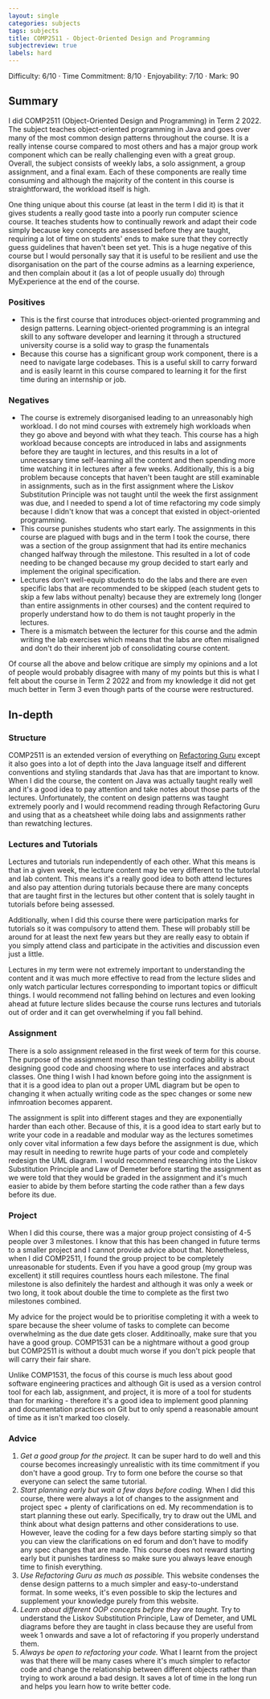 ```yaml
---
layout: single
categories: subjects
tags: subjects
title: COMP2511 - Object-Oriented Design and Programming
subjectreview: true
labels: hard
---
```


Difficulty: 6/10 · Time Commitment: 8/10 · Enjoyability: 7/10 · Mark: 90

## Summary

I did COMP2511 (Object-Oriented Design and Programming) in Term 2 2022. The subject teaches object-oriented programming in Java and goes over many of the most common design patterns throughout the course. It is a really intense course compared to most others and has a major group work component which can be really challenging even with a great group. Overall, the subject consists of weekly labs, a solo assignment, a group assignment, and a final exam. Each of these components are really time consuming and although the majority of the content in this course is straightforward, the workload itself is high.

One thing unique about this course (at least in the term I did it) is that it gives students a really good taste into a poorly run computer science course. It teaches students how to continually rework and adapt their code simply because key concepts are assessed before they are taught, requiring a lot of time on students' ends to make sure that they correctly guess guidelines that haven't been set yet. This is a huge negative of this course but I would personally say that it is useful to be resilient and use the disorganisation on the part of the course admins as a learning experience, and then complain about it (as a lot of people usually do) through MyExperience at the end of the course.

### Positives

- This is the first course that introduces object-oriented programming and design patterns. Learning object-oriented programming is an integral skill to any software developer and learning it through a structured university course is a solid way to grasp the funamentals
- Because this course has a significant group work component, there is a need to navigate large codebases. This is a useful skill to carry forward and is easily learnt in this course compared to learning it for the first time during an internship or job.

### Negatives

- The course is extremely disorganised leading to an unreasonably high workload. I do not mind courses with extremely high workloads when they go above and beyond with what they teach. This course has a high workload because concepts are introduced in labs and assignments before they are taught in lectures, and this results in a lot of unnecessary time self-learning all the content and then spending more time watching it in lectures after a few weeks. Additionally, this is a big problem because concepts that haven't been taught are still examinable in assignments, such as in the first assignment where the Liskov Substitution Principle was not taught until the week the first assignment was due, and I needed to spend a lot of time refactoring my code simply because I didn't know that was a concept that existed in object-oriented programming.
- This course punishes students who start early. The assignments in this course are plagued with bugs and in the term I took the course, there was a section of the group assignment that had its entire mechanics changed halfway through the milestone. This resulted in a lot of code needing to be changed because my group decided to start early and implement the original specification.
- Lectures don't well-equip students to do the labs and there are even specific labs that are recommended to be skipped (each student gets to skip a few labs without penalty) because they are extremely long (longer than entire assignments in other courses) and the content required to properly understand how to do them is not taught properly in the lectures.
- There is a mismatch between the lecturer for this course and the admin writing the lab exercises which means that the labs are often misaligned and don't do their inherent job of consolidating course content.

Of course all the above and below critique are simply my opinions and a lot of people would probably disagree with many of my points but this is what I felt about the course in Term 2 2022 and from my knowledge it did not get much better in Term 3 even though parts of the course were restructured.

## In-depth

### Structure

COMP2511 is an extended version of everything on [Refactoring Guru](https://refactoring.guru/design-patterns/java) except it also goes into a lot of depth into the Java language itself and different conventions and styling standards that Java has that are important to know. When I did the course, the content on Java was actually taught really well and it's a good idea to pay attention and take notes about those parts of the lectures. Unfortunately, the content on design patterns was taught extremely poorly and I would recommend reading through Refactoring Guru and using that as a cheatsheet while doing labs and assignments rather than rewatching lectures.

### Lectures and Tutorials

Lectures and tutorials run independently of each other. What this means is that in a given week, the lecture content may be very different to the tutorlal and lab content. This means it's a really good idea to both attend lectures and also pay attention during tutorials because there are many concepts that are taught first in the lectures but other content that is solely taught in tutorials before being assessed.

Additionally, when I did this course there were participation marks for tutorials so it was compulsory to attend them. These will probably still be around for at least the next few years but they are really easy to obtain if you simply attend class and participate in the activities and discussion even just a little.

Lectures in my term were not extremely important to understanding the content and it was much more effective to read from the lecture slides and only watch particular lectures corresponding to important topics or difficult things. I would recommend not falling behind on lectures and even looking ahead at future lecture slides because the course runs lectures and tutorials out of order and it can get overwhelming if you fall behind.

### Assignment

There is a solo assignment released in the first week of term for this course. The purpose of the assignment moreso than testing coding ability is about designing good code and choosing where to use interfaces and abstract classes. One thing I wish I had known before going into the assignment is that it is a good idea to plan out a proper UML diagram but be open to changing it when actually writing code as the spec changes or some new infmroation becomes apparent.

The assignment is split into different stages and they are exponentially harder than each other. Because of this, it is a good idea to start early but to write your code in a readable and modular way as the lectures sometimes only cover vital information a few days before the assignment is due, which may result in needing to rewrite huge parts of your code and completely redesign the UML diagram. I would recommend researching into the Liskov Substitution Principle and Law of Demeter before starting the assignment as we were told that they would be graded in the assignment and it's much easier to abide by them before starting the code rather than a few days before its due.

### Project

When I did this course, there was a major group project consisting of 4-5 people over 3 milestones. I know that this has been changed in future terms to a smaller project and I cannot provide advice about that. Nonetheless, when I did COMP2511, I found the group project to be completely unreasonable for students. Even if you have a good group (my group was excellent) it still requires countless hours each milestone. The final milestone is also definitely the hardest and although it was only a week or two long, it took about double the time to complete as the first two milestones combined.

My advice for the project would be to prioritise completing it with a week to spare because the sheer volume of tasks to complete can become overwhelming as the due date gets closer. Additinoally, make sure that you have a good group. COMP1531 can be a nightmare without a good group but COMP2511 is without a doubt much worse if you don't pick people that will carry their fair share.

Unlike COMP1531, the focus of this course is much less about good software engineering practices and although Git is used as a version control tool for each lab, assignment, and project, it is more of a tool for students than for marking - therefore it's a good idea to implement good planning and documentation practices on Git but to only spend a reasonable amount of time as it isn't marked too closely.

### Advice

1. *Get a good group for the project.* It can be super hard to do well and this course becomes increasingly unrealistic with its time commitment if you don't have a good group. Try to form one before the course so that everyone can select the same tutorial.
2. *Start planning early but wait a few days before coding.* When I did this course, there were always a lot of changes to the assignment and project spec + plenty of clarifications on ed. My recommendation is to start planning these out early. Specifically, try to draw out the UML and think about what design patterns and other considerations to use. However, leave the coding for a few days before starting simply so that you can view the clarifications on ed forum and don't have to modify any spec changes that are made. This course does not reward starting early but it punishes tardiness so make sure you always leave enough time to finish everything.
3. *Use Refactoring Guru as much as possible.* This website condenses the dense design patterns to a much simpler and easy-to-understand format. In some weeks, it's even possible to skip the lectures and supplement your knowledge purely from this website.
4. *Learn about different OOP concepts before they are taught.* Try to understand the Liskov Substitution Principle, Law of Demeter, and UML diagrams before they are taught in class because they are useful from week 1 onwards and save a lot of refactoring if you properly understand them.
5. *Always be open to refactoring your code.* What I learnt from the project was that there will be many cases where it's much simpler to refactor code and change the relationship between different objects rather than trying to work around a bad design. It saves a lot of time in the long run and helps you learn how to write better code.
